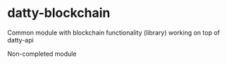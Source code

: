 # datty-blockchain

Common module with blockchain functionality (library) working on top of datty-api

Non-completed module

